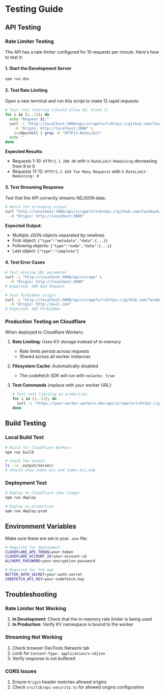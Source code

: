 # Testing Guide

## API Testing

### Rate Limiter Testing

The API has a rate limiter configured for 10 requests per minute. Here's how to test it:

#### 1. Start the Development Server

```bash
npm run dev
```

#### 2. Test Rate Limiting

Open a new terminal and run this script to make 12 rapid requests:

```bash
# Test rate limiting (should allow 10, block 2)
for i in {1..12}; do
  echo "Request $i:"
  curl -i "http://localhost:3000/api/scrape?url=https://github.com/facebook/react" \
    -H "Origin: http://localhost:3000" \
    2>/dev/null | grep -E "HTTP|X-RateLimit"
  echo ""
done
```

**Expected Results:**
- Requests 1-10: `HTTP/1.1 200 OK` with `X-RateLimit-Remaining` decreasing from 9 to 0
- Requests 11-12: `HTTP/1.1 429 Too Many Requests` with `X-RateLimit-Remaining: 0`

#### 3. Test Streaming Response

Test that the API correctly streams NDJSON data:

```bash
# Watch the streaming output
curl "http://localhost:3000/api/scrape?url=https://github.com/facebook/react" \
  -H "Origin: http://localhost:3000"
```

**Expected Output:**
- Multiple JSON objects separated by newlines
- First object: `{"type":"metadata","data":{...}}`
- Following objects: `{"type":"node","data":{...}}`
- Last object: `{"type":"complete"}`

#### 4. Test Error Cases

```bash
# Test missing URL parameter
curl -i "http://localhost:3000/api/scrape" \
  -H "Origin: http://localhost:3000"
# Expected: 400 Bad Request

# Test forbidden origin
curl -i "http://localhost:3000/api/scrape?url=https://github.com/facebook/react" \
  -H "Origin: http://evil.com"
# Expected: 403 Forbidden
```

### Production Testing on Cloudflare

When deployed to Cloudflare Workers:

1. **Rate Limiting**: Uses KV storage instead of in-memory
   - Rate limits persist across requests
   - Shared across all worker instances

2. **Filesystem Cache**: Automatically disabled
   - The codefetch SDK will run with `noCache: true`

3. **Test Commands** (replace with your worker URL):
   ```bash
   # Test rate limiting on production
   for i in {1..12}; do
     curl -i "https://your-worker.workers.dev/api/scrape?url=https://github.com/facebook/react"
   done
   ```

## Build Testing

### Local Build Test

```bash
# Build for Cloudflare Workers
npm run build

# Check the output
ls -la .output/server/
# Should show index.mjs and index.mjs.map
```

### Deployment Test

```bash
# Deploy to Cloudflare (dev stage)
npm run deploy

# Deploy to production
npm run deploy:prod
```

## Environment Variables

Make sure these are set in your `.env` file:

```bash
# Required for deployment
CLOUDFLARE_API_TOKEN=your-token
CLOUDFLARE_ACCOUNT_ID=your-account-id
ALCHEMY_PASSWORD=your-encryption-password

# Required for the app
BETTER_AUTH_SECRET=your-auth-secret
CODEFETCH_API_KEY=your-codefetch-key
```

## Troubleshooting

### Rate Limiter Not Working

1. **In Development**: Check that the in-memory rate limiter is being used
2. **In Production**: Verify KV namespace is bound to the worker

### Streaming Not Working

1. Check browser DevTools Network tab
2. Look for `Content-Type: application/x-ndjson`
3. Verify response is not buffered

### CORS Issues

1. Ensure `Origin` header matches allowed origins
2. Check `src/lib/api-security.ts` for allowed origins configuration
